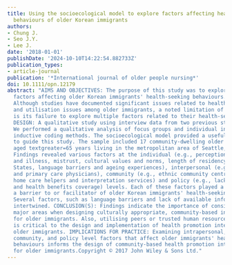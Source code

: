 ```yaml
---
title: Using the socioecological model to explore factors affecting health-seeking
  behaviours of older Korean immigrants
authors:
- Chung J.
- Seo J.Y.
- Lee J.
date: '2018-01-01'
publishDate: '2024-10-10T14:22:54.882733Z'
publication_types:
- article-journal
publication: '*International journal of older people nursing*'
doi: 10.1111/opn.12179
abstract: "AIMS AND OBJECTIVES: The purpose of this study was to explore multilevel
  factors affecting older Korean immigrants' health-seeking behaviours. BACKGROUND:
  Although studies have documented significant issues related to healthcare access
  and utilisation issues among older immigrants, a noted limitation of current research
  is its failure to explore multiple factors related to their health-seeking behaviours.
  DESIGN: A qualitative study using interview data from two previous studies. METHOD(S):
  We performed a qualitative analysis of focus groups and individual interviews using
  inductive coding methods. The socioecological model provided a useful framework
  to guide this study. The sample included 17 community-dwelling older Korean immigrants
  aged textgreater=65 years living in the metropolitan area of Seattle, WA, USA. RESULT(S):
  Findings revealed various factors at the individual (e.g., perception of health
  and illness, mistrust, cultural values and norms, length of residency in the United
  States, language barriers and ageing experiences), interpersonal (e.g., peers, family
  and primary care physicians), community (e.g., ethnic community centres and organisations,
  home care helpers and interpretation services) and policy (e.g., lack of affordability
  and health benefits coverage) levels. Each of these factors played a role as either
  a barrier to or facilitator of older Korean immigrants' health-seeking behaviours.
  Several factors, such as language barriers and lack of available information, were
  intertwined. CONCLUSION(S): Findings indicate the importance of considering four
  major areas when designing culturally appropriate, community-based interventions
  for older immigrants. Also, utilising peers or trusted human resources in the community
  is critical to the design and implementation of health promotion interventions for
  older immigrants. IMPLICATIONS FOR PRACTICE: Examining intrapersonal, interpersonal,
  community, and policy level factors that affect older immigrants' health-seeking
  behaviours informs the design of community-based health promotion interventions
  for older immigrants.Copyright © 2017 John Wiley & Sons Ltd."
---
```

